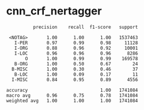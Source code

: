 # cnn_crf_nertagger

              precision    recall  f1-score   support

     <NOTAG>       1.00      1.00      1.00   1537463
       I-PER       0.97      0.99      0.98     11128
       I-ORG       0.88      0.96      0.92     10001
       I-LOC       0.96      0.96      0.96      8286
           O       1.00      0.99      0.99    169578
       B-ORG       1.00      0.50      0.67        24
      B-MISC       1.00      0.30      0.46        37
       B-LOC       1.00      0.09      0.17        11
      I-MISC       0.84      0.95      0.89      4556

    accuracy                           1.00   1741084
    macro avg      0.96      0.75      0.78   1741084
    weighted avg   1.00      1.00      1.00   1741084